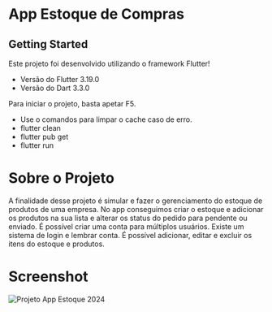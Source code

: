 # App Estoque de Compras

## Getting Started

Este projeto foi desenvolvido utilizando o framework Flutter!
- Versão do Flutter 3.19.0
- Versão do Dart 3.3.0

Para iniciar o projeto, basta apetar F5.
- Use o comandos para limpar o cache caso de erro.
- flutter clean
- flutter pub get
- flutter run

# Sobre o Projeto

A finalidade desse projeto é simular e fazer o gerenciamento do estoque de produtos de uma empresa.
No app conseguimos criar o estoque e adicionar os produtos na sua lista e alterar os status do pedido para pendente ou enviado.
É possível criar uma conta para múltiplos usuários.
Existe um sistema de login e lembrar conta.
É possível adicionar, editar e excluir os itens do estoque e produtos.

# Screenshot
![Projeto App Estoque  2024](https://github.com/guischpor/app_estoque/assets/38728633/a1954889-e68d-4cdc-85f6-5334311ca1cb)

